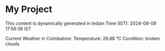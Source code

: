 # My Project

This content is dynamically generated in Indian Time (IST): 2024-08-08 17:56:36 IST


Current Weather in Coimbatore:
Temperature: 26.88 °C
Condition: broken clouds
